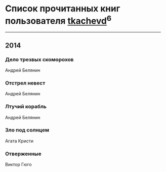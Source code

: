 # Список прочитанных книг пользователя [tkachevd](http://vk.com/id5658685)<sup>6</sup>
---

## 2014



### Дело трезвых скоморохов
Андрей Белянин


### Отстрел невест
Андрей Белянин


### Лтучий корабль
Андрей Белянин


### Зло под солнцем
Агата Кристи


### Отверженные
Виктор Гюго



